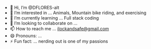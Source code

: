 - 👋 Hi, I’m @DFLORES-alt
- 👀 I’m interested in ... Animals, Mountain bike riding, and exercising
- 🌱 I’m currently learning ... Full stack coding
- 💞️ I’m looking to collaborate on ...
- 📫 How to reach me ... ilockandsafe@gmail.com
- 😄 Pronouns: ...
- ⚡ Fun fact: ... nerding out is one of my passions

<!---
DFLORES-alt/DFLORES-alt is a ✨ special ✨ repository because its `README.md` (this file) appears on your GitHub profile.
You can click the Preview link to take a look at your changes.
--->
